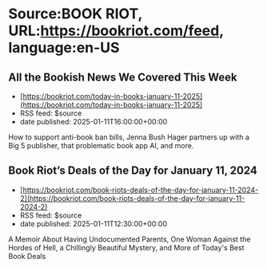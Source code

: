 # Source:BOOK RIOT, URL:https://bookriot.com/feed, language:en-US

## All the Bookish News We Covered This Week
 - [https://bookriot.com/today-in-books-january-11-2025](https://bookriot.com/today-in-books-january-11-2025)
 - RSS feed: $source
 - date published: 2025-01-11T16:00:00+00:00

How to support anti-book ban bills, Jenna Bush Hager partners up with a Big 5 publisher, that problematic book app AI, and more.

## Book Riot’s Deals of the Day for January 11, 2024
 - [https://bookriot.com/book-riots-deals-of-the-day-for-january-11-2024-2](https://bookriot.com/book-riots-deals-of-the-day-for-january-11-2024-2)
 - RSS feed: $source
 - date published: 2025-01-11T12:30:00+00:00

A Memoir About Having Undocumented Parents, One Woman Against the Hordes of Hell, a Chillingly Beautiful Mystery, and More of Today's Best Book Deals

